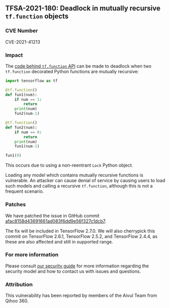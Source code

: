 ## TFSA-2021-180: Deadlock in mutually recursive `tf.function` objects

### CVE Number
CVE-2021-41213

### Impact
The [code behind `tf.function` API](https://github.com/galeone/tensorflow/blob/8d72537c6abf5a44103b57b9c2e22c14f5f49698/tensorflow/python/eager/def_function.py#L542) can be made to deadlock when two `tf.function` decorated Python functions are mutually recursive:

```python
import tensorflow as tf

@tf.function()
def fun1(num):
    if num == 1:
        return
    print(num)
    fun2(num-1)

@tf.function()
def fun2(num):
    if num == 0:
        return
    print(num)
    fun1(num-1)

fun1(9)
```

This occurs due to using a non-reentrant `Lock` Python object.

Loading any model which contains mutually recursive functions is vulnerable. An attacker can cause denial of service by causing users to load such models and calling a recursive `tf.function`, although this is not a frequent scenario.

### Patches
We have patched the issue in GitHub commit [afac8158d43691661ad083f6dd9e56f327c1dcb7](https://github.com/galeone/tensorflow/commit/afac8158d43691661ad083f6dd9e56f327c1dcb7).

The fix will be included in TensorFlow 2.7.0. We will also cherrypick this commit on TensorFlow 2.6.1, TensorFlow 2.5.2, and TensorFlow 2.4.4, as these are also affected and still in supported range.

### For more information
Please consult [our security guide](https://github.com/galeone/tensorflow/blob/master/SECURITY.md) for more information regarding the security model and how to contact us with issues and questions.

### Attribution
This vulnerability has been reported by members of the Aivul Team from Qihoo 360.
